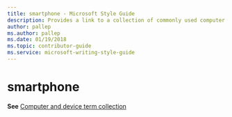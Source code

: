 ```yaml
---
title: smartphone - Microsoft Style Guide
description: Provides a link to a collection of commonly used computer and device terms including 'smartphone'.
author: pallep
ms.author: pallep
ms.date: 01/19/2018
ms.topic: contributor-guide
ms.service: microsoft-writing-style-guide
---
```


# smartphone

**See** [Computer and device term collection](~/a-z-word-list-term-collections/term-collections/computer-device-terms.md)
